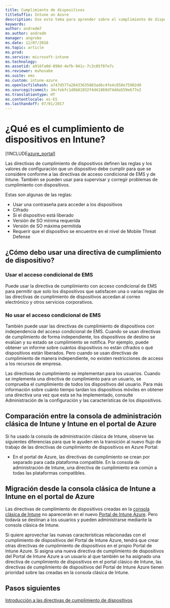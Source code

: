 ```yaml
---
title: Cumplimiento de dispositivos
titleSuffix: Intune on Azure
description: Use este tema para aprender sobre el cumplimiento de dispositivos en Microsoft Intune.
keywords: 
author: andredm7
ms.author: andredm
manager: angrobe
ms.date: 12/07/2016
ms.topic: article
ms.prod: 
ms.service: microsoft-intune
ms.technology: 
ms.assetid: a916fa0d-890d-4efb-941c-7c3c05f8fe7c
ms.reviewer: muhosabe
ms.suite: ems
ms.custom: intune-azure
ms.openlocfilehash: a747d577a28433635883ad6c4fe4c858e75902d0
ms.sourcegitcommit: 34cfebfc1d8b81032f4d41869d74dda559e677e2
ms.translationtype: HT
ms.contentlocale: es-ES
ms.lasthandoff: 07/01/2017
---
```

# <a name="what-is-device-compliance-in-intune"></a>¿Qué es el cumplimiento de dispositivos en Intune?

[!INCLUDE[azure_portal](./includes/azure_portal.md)]

Las directivas de cumplimiento de dispositivos definen las reglas y los valores de configuración que un dispositivo debe cumplir para que se considere conforme a las directivas de acceso condicional de EMS y de Intune. También se pueden usar para supervisar y corregir problemas de cumplimiento con dispositivos. 

Estas son algunas de las reglas:

- Usar una contraseña para acceder a los dispositivos
- Cifrado
- Si el dispositivo está liberado
- Versión de SO mínima requerida
- Versión de SO máxima permitida
- Requerir que el dispositivo se encuentre en el nivel de Mobile Threat Defense

<!---##  Concepts
Following are some terms and concepts that are useful to understanding how to use compliance policies.

### Device compliance requirements
Compliance requirements are essentially rules like requiring a device PIN or encryption that you can specify as required or not required for a compliance policy.

### Actions for noncompliance

You can specify what needs to happen when a device is determined as noncompliant. This can be a sequence of actions during a specific time.
When you specify these actions, Intune will automatically initiate them in the sequence you specify. See the following example of a sequence of
actions for a device that continues to be in the noncompliant status for
a week:

-   When the device is first determined to be non-compliant, an email with noncompliant notification is sent to the user.

-   3 days after initial noncompliance state, a follow up reminder is sent to the user.

-   5 days after initial noncompliance state, a final reminder with a notification that access to company resources will be blocked on the device in 2 days if the compliance issues are not remediated is sent to the user.

-   7 days after initial noncompliance state, access to company resources is blocked. This requires that you have conditional access policy that specifies that access from noncompliant devices should    be blocked for services such as Exchange and SharePoint.

### Grace Period

This is the time between when a device is first determined as
noncompliant to when access to company resources on that device is blocked. This time allows for time that the user has to resolve
compliance issues on the device. You can also use this time to create your action sequences to send notifications to the user before their access is blocked.

Remember that you need to implement conditional access policies in addition to compliance policies in order for access to company resources to be blocked.--->

##  <a name="how-should-i-use-a-device-compliance-policy"></a>¿Cómo debo usar una directiva de cumplimiento de dispositivo?

### <a name="using-ems-conditional-access"></a>Usar el acceso condicional de EMS
Puede usar la directiva de cumplimiento con acceso condicional de EMS para permitir que solo los dispositivos que satisfacen una o varias reglas de las directivas de cumplimiento de dispositivos accedan al correo electrónico y otros servicios corporativos.

### <a name="not-using-ems-conditional-access"></a>No usar el acceso condicional de EMS
También puede usar las directivas de cumplimiento de dispositivos con independencia del acceso condicional de EMS.
Cuando se usan directivas de cumplimiento de forma independiente, los dispositivos de destino se evalúan y su estado se cumplimiento se notifica. Por ejemplo, puede obtener un informe sobre cuántos dispositivos no están cifrados o qué dispositivos están liberados. Pero cuando se usan directivas de cumplimiento de manera independiente, no existen restricciones de acceso a los recursos de empresa.

Las directivas de cumplimiento se implementan para los usuarios. Cuando se implementa una directiva de cumplimiento para un usuario, se comprueba el cumplimiento de todos los dispositivos del usuario. Para más información sobre cuánto tiempo tardan los dispositivos móviles en obtener una directiva una vez que esta se ha implementado, consulte Administración de la configuración y las características de los dispositivos.

##  <a name="intune-classic-admin-console-vs-intune-on-the-azure-portal"></a>Comparación entre la consola de administración clásica de Intune y Intune en el portal de Azure

Si ha usado la consola de administración clásica de Intune, observe las siguientes diferencias para que le ayuden en la transición al nuevo flujo de trabajo de las directivas de cumplimiento de dispositivos en Azure Portal:

-   En el portal de Azure, las directivas de cumplimiento se crean por separado para cada plataforma compatible. En la consola de administración de Intune, una directiva de cumplimiento era común a todas las plataformas compatibles.

<!--- -   In the Azure portal, you have the ability to specify actions and notifications that are intiated when a device is determined to be noncompliant. This ability does not exist in the Intune admin console.

-   In the Azure portal, you can set a grace period to allow time for the end-user to get their device back to compliance status before they completely lose the ability to get company data on their device. This is not available in the Intune admin console.--->

##  <a name="migration-from-intune-classic-console-to-intune-on-the-azure-portal"></a>Migración desde la consola clásica de Intune a Intune en el portal de Azure

Las directivas de cumplimiento de dispositivos creadas en la [consola clásica de Intune](https://manage.microsoft.com) no aparecerán en el nuevo [Portal de Intune Azure](https://portal.azure.com). Pero todavía se destinan a los usuarios y pueden administrarse mediante la consola clásica de Intune.

Si quiere aprovechar las nuevas características relacionadas con el cumplimiento de dispositivos del Portal de Intune Azure, tendrá que crear otras directivas de cumplimiento de dispositivos en el propio Portal de Intune Azure. Si asigna una nueva directiva de cumplimiento de dispositivos del Portal de Intune Azure a un usuario al que también se ha asignado una directiva de cumplimiento de dispositivos en el portal clásico de Intune, las directivas de cumplimiento de dispositivos del Portal de Intune Azure tienen prioridad sobre las creadas en la consola clásica de Intune.

##  <a name="next-steps"></a>Pasos siguientes

[Introducción a las directivas de cumplimiento de dispositivos](device-compliance-get-started.md)


<!---### See also

Conditional access--->
